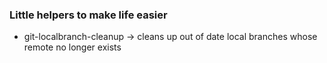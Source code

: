 ### Little helpers to make life easier

* git-localbranch-cleanup -> cleans up out of date local branches whose remote no longer exists
